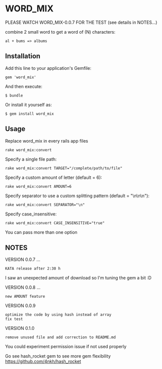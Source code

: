 # WORD_MIX

PLEASE WATCH WORD_MIX-0.0.7 FOR THE TEST (see details in NOTES...)

combine 2 small word to get a word of (N) characters: 
    
    al + bums => albums
  
## Installation

Add this line to your application's Gemfile:

    gem 'word_mix'

And then execute:

    $ bundle

Or install it yourself as:

    $ gem install word_mix

## Usage

Replace word_mix in every rails app files
  
    rake word_mix:convert

Specify a single file path:
    
    rake word_mix:convert TARGET="/complete/path/to/file"
    
Specify a custom amount of letter (default = 6):

    rake word_mix:convert AMOUNT=6

Specify separator to use a custom splitting pattern (default = "\n\n\n"):

    rake word_mix:convert SEPARATOR="\n"
    
Specify case_insensitive:

    rake word_mix:convert CASE_INSENSITIVE="true"

You can pass more than one option

## NOTES
  
VERSION 0.0.7 ... 
  
    KATA release after 2:30 h



I saw an unexpected amount of download so I'm tuning the gem a bit :D
  
VERSION 0.0.8 ...
  
    new AMOUNT feature
  
VERSION 0.0.9

    optimize the code by using hash instead of array
    fix test  
  
VERSION 0.1.0
 
    remove unused file and add correction to README.md 
  
  
You could experiment permission issue if not used properly
 
Go see hash_rocket gem to see more gem flexibility
https://github.com/4nkh/hash_rocket